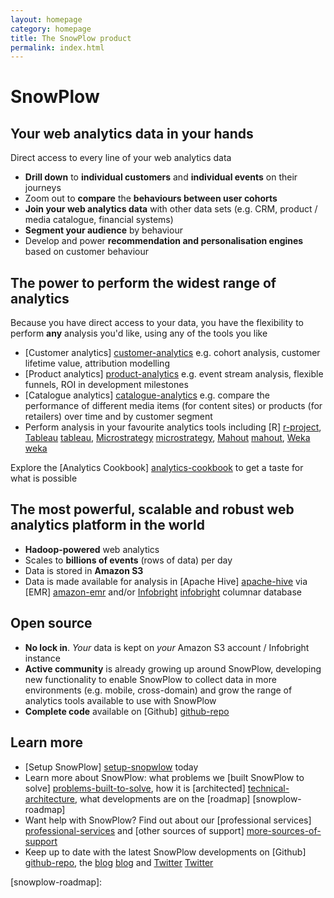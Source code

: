 ```yaml
---
layout: homepage
category: homepage
title: The SnowPlow product
permalink: index.html
---
```


# SnowPlow  

## Your web analytics data in your hands

Direct access to every line of your web analytics data

* **Drill down** to **individual customers** and **individual events** on their journeys
* Zoom out to **compare** the **behaviours between user cohorts**
* **Join your web analytics data** with other data sets (e.g. CRM, product / media catalogue, financial systems)
* **Segment your audience** by behaviour
* Develop and power **recommendation and personalisation engines** based on customer behaviour

## The power to perform the widest range of analytics

Because you have direct access to your data, you have the flexibility to perform **any** analysis you'd like, using any of the tools you like

* [Customer analytics] [customer-analytics] e.g. cohort analysis, customer lifetime value, attribution modelling
* [Product analytics] [product-analytics] e.g. event stream analysis, flexible funnels, ROI in development milestones
* [Catalogue analytics] [catalogue-analytics] e.g. compare the performance of different media items (for content sites) or products (for retailers) over time and by customer segment 
* Perform analysis in your favourite analytics tools including [R] [r-project], [Tableau] [tableau], [Microstrategy] [microstrategy], [Mahout] [mahout], [Weka] [weka]

Explore the [Analytics Cookbook] [analytics-cookbook] to get a taste for what is possible

## The most powerful, scalable and robust web analytics platform in the world

* **Hadoop-powered** web analytics
* Scales to **billions of events** (rows of data) per day
* Data is stored in **Amazon S3**
* Data is made available for analysis in [Apache Hive] [apache-hive] via [EMR] [amazon-emr] and/or [Infobright] [infobright] columnar database

## Open source

* **No lock in**. *Your* data is kept on *your* Amazon S3 account / Infobright instance
* **Active community** is already growing up around SnowPlow, developing new functionality to enable SnowPlow to collect data in more environments (e.g. mobile, cross-domain) and grow the range of analytics tools available to use with SnowPlow
* **Complete code** available on [Github] [github-repo]

## Learn more

* [Setup SnowPlow] [setup-snopwlow] today
* Learn more about SnowPlow: what problems we [built SnowPlow to solve] [problems-built-to-solve], how it is [architected] [technical-architecture], what developments are on the [roadmap] [snowplow-roadmap]
* Want help with SnowPlow? Find out about our [professional services] [professional-services] and [other sources of support] [more-sources-of-support]
* Keep up to date with the latest SnowPlow developments on [Github] [github-repo], the [blog] [blog] and [Twitter] [Twitter]

[customer-analytics]: /analytics/customer-analytics.html
[product-analytics]: /analytics/product-analytics.html
[catalogue-analytics]: /analytics/catalogue-analytics.html
[analytics-cookbook]: /analytics/index.html
[apache-hive]: http://hive.apache.org/
[amazon-emr]: http://aws.amazon.com/elasticmapreduce/
[infobright]: http://www.infobright.org/
[github-repo]: http://github.com/snowplow/snowplow
[setup-snopwlow]: /product/get-started.html
[problems-built-to-solve]: /product/why-snowplow.html
[more-sources-of-support]: /services/index.html#other-sources
[technical-architecture]: /product/technical-architecture.html
[professional-services]: /services/index.html
[blog]: /blog.html
[Twitter]: http://twitter.com/snowplowdata
[r-project]: http://www.r-project.org/
[tableau]: http://www.tableausoftware.com/
[microstrategy]: http://www.microstrategy.co.uk/
[mahout]: http://mahout.apache.org/
[weka]: http://weka.pentaho.com/
[snowplow-roadmap]: 

